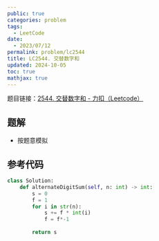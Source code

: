 ```yaml
---
public: true
categories: problem
tags:
  - LeetCode
date:
  - 2023/07/12
permalink: problem/lc2544
title: LC2544. 交替数字和
updated: 2024-10-05
toc: true
mathjax: true
---
```


题目链接：[2544. 交替数字和 - 力扣（Leetcode）](https://leetcode.cn/problems/alternating-digit-sum/description/)

<!--more-->

## 题解

  + 按题意模拟

## 参考代码

```python
class Solution:
    def alternateDigitSum(self, n: int) -> int:
        s = 0
        f = 1
        for i in str(n):
            s += f * int(i)
            f = f*-1
        
        return s
```


